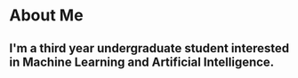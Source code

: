 # About Me

## I'm a third year undergraduate student interested in Machine Learning and Artificial Intelligence.
